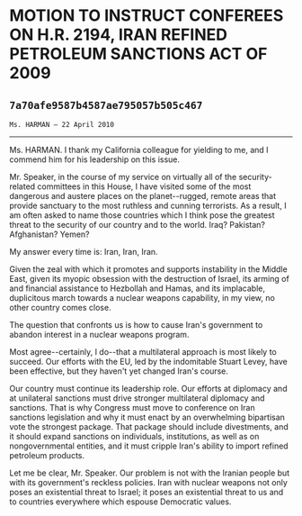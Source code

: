 # MOTION TO INSTRUCT CONFEREES ON H.R. 2194, IRAN REFINED PETROLEUM  SANCTIONS ACT OF 2009
## `7a70afe9587b4587ae795057b505c467`
`Ms. HARMAN — 22 April 2010`

---


Ms. HARMAN. I thank my California colleague for yielding to me, and I 
commend him for his leadership on this issue.

Mr. Speaker, in the course of my service on virtually all of the 
security-related committees in this House, I have visited some of the 
most dangerous and austere places on the planet--rugged, remote areas 
that provide sanctuary to the most ruthless and cunning terrorists. As 
a result, I am often asked to name those countries which I think pose 
the greatest threat to the security of our country and to the world. 
Iraq? Pakistan? Afghanistan? Yemen?

My answer every time is: Iran, Iran, Iran.

Given the zeal with which it promotes and supports instability in the 
Middle East, given its myopic obsession with the destruction of Israel, 
its arming of and financial assistance to Hezbollah and Hamas, and its 
implacable, duplicitous march towards a nuclear weapons capability, in 
my view, no other country comes close.

The question that confronts us is how to cause Iran's government to 
abandon interest in a nuclear weapons program.

Most agree--certainly, I do--that a multilateral approach is most 
likely to succeed. Our efforts with the EU, led by the indomitable 
Stuart Levey, have been effective, but they haven't yet changed Iran's 
course.

Our country must continue its leadership role. Our efforts at 
diplomacy and at unilateral sanctions must drive stronger multilateral 
diplomacy and sanctions. That is why Congress must move to conference 
on Iran sanctions legislation and why it must enact by an overwhelming 
bipartisan vote the strongest package. That package should include 
divestments, and it should expand sanctions on individuals, 
institutions, as well as on nongovernmental entities, and it must 
cripple Iran's ability to import refined petroleum products.

Let me be clear, Mr. Speaker. Our problem is not with the Iranian 
people but with its government's reckless policies. Iran with nuclear 
weapons not only poses an existential threat to Israel; it poses an 
existential threat to us and to countries everywhere which espouse 
Democratic values.